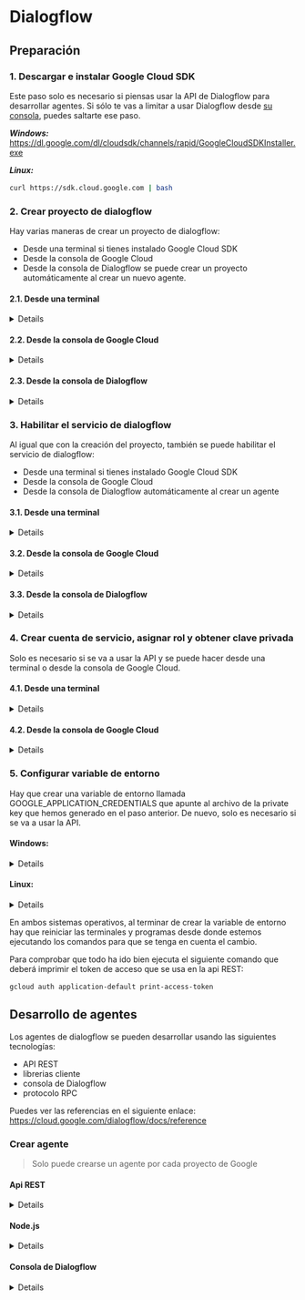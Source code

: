 # Dialogflow

## Preparación

### 1. Descargar e instalar Google Cloud SDK
Este paso solo es necesario si piensas usar la API de Dialogflow para desarrollar agentes. Si sólo te vas a limitar a usar Dialogflow desde [su consola](https://console.dialogflow.com/api-client/#/login), puedes saltarte ese paso.

_**Windows:**_ https://dl.google.com/dl/cloudsdk/channels/rapid/GoogleCloudSDKInstaller.exe

_**Linux:**_
```sh
curl https://sdk.cloud.google.com | bash
```

### 2. Crear proyecto de dialogflow

Hay varias maneras de crear un proyecto de dialogflow:
* Desde una terminal si tienes instalado Google Cloud SDK
* Desde la consola de Google Cloud
* Desde la consola de Dialogflow se puede crear un proyecto automáticamente al crear un nuevo agente.

#### 2.1. Desde una terminal

<details>

Si no has ejecutado el siguiente comando, bastará con ejecutarlo y seleccionar las opciones que correspondan en cada caso, ya que una de ellas será la de crear un nuevo proyecto:

    gcloud init

Si ya lo has ejecutado, puedes volver a ejecutarlo seleccionando la opcion de reinicializar configuración. O si lo prefieres, también puedes crear un nuevo proyecto de la siguiente manera:

<a id="user-checking"></a>
1. Ejecuta el siguiente comando y comprueba que tu usuario es el que está marcado con un asterisco en la columna de la cuenta activa:
    ```sh
    gcloud auth list
    ```

2. Si no encuentras tu usuario, o no está marcado con un asterisco, haz login con el siguiente comando:
    ```sh
    gcloud auth login [usuario-de-google]
    ```
    > El parametro `usuario-de-google` es opcional. Si no se lo indicas ahí tendrás que indicarlo en la ventana de login de google que se te abrirá al ejecutar el comando.

3. Una vez hecho el login, ejecuta el siguiente comando para crear un nuevo projecto con el id que quieras que tenga:

    ```sh
    gcloud projects create <id-del-proyecto>
    ```
    > Es importante destacar que el _id-del-proyecto_ debe ser único respecto a todos los id de todos los proyectos que se han creado en Google Cloud por cualquier usuario, de modo que si intentas crear un proyecto pero obtienes un error porque dicho proyecto ya existe aunque no lo hayas creado, entonces puede ser que otro usuario ya haya creado anteriormente un proyecto con ese id.

4. Podemos confirmar que lo hemos creado usando el siguiente comando que muestra todos nuestros proyectos:

    ```sh
    gcloud projects list
    ```

</details>

#### 2.2. Desde la consola de Google Cloud

<details>

1. Accede a [Google Cloud Console](https://console.cloud.google.com/)
2. Click en la parte superior
![](./screenshots/Screenshot_1.png)
3. Click en NEW PROJECT
![](./screenshots/Screenshot_2.png)
4. Rellena el formulario y haz click en CREATE
![](./screenshots/Screenshot_3.png)

</details>

#### 2.3. Desde la consola de Dialogflow

<details>

Se puede crear también un proyecto automáticamente al crear un agente. Esto se verá más adelante.

</details>

### 3. Habilitar el servicio de dialogflow

Al igual que con la creación del proyecto, también se puede habilitar el servicio de dialogflow:
* Desde una terminal si tienes instalado Google Cloud SDK
* Desde la consola de Google Cloud
* Desde la consola de Dialogflow automáticamente al crear un agente

#### 3.1. Desde una terminal

<details>

Suponiendo que estamos usando [la cuenta que tenemos que usar](#user-checking), para habilitar el servicio de dialogflow desde una terminal hay que seguir los siguientes pasos:

1. Establecer como actual el proyecto del que queremos habilitar el servicio:
    ```
    gcloud config set project <id-del-proyecto>
    ```
    > Puedes comprobar el proyecto actual con este comando:
    > ```sh
    > gcloud config get-value project
    > ```

2. Habilitar el servicio:
    ```
    gcloud services enable dialogflow.googleapis.com
    ```

</details>

#### 3.2. Desde la consola de Google Cloud

<details>

1. Accede a [Google Cloud Console](https://console.cloud.google.com/)

2. En el menú de la izquierda, en APIs & Services, haz click en 'Dashboard'
![](./screenshots/Screenshot_4.png)

3. Click en el botón '+ ENABLE APIS AND SERVICES'
![](./screenshots/Screenshot_5.png)

4. En el buscador introduce 'Dialogflow'
![](./screenshots/Screenshot_6.png)

5. Selecciona 'Dialogflow API'
![](./screenshots/Screenshot_7.png)

6. Asegurándote de que está seleccionado el proyecto correcto, haz click en 'ENABLE'.
![](./screenshots/Screenshot_8.png)

</details>

#### 3.3. Desde la consola de Dialogflow

<details>

El servicio se activa automáticamente al crear un agente, lo cual se verá más adelante.

</details>

### 4. Crear cuenta de servicio, asignar rol y obtener clave privada
Solo es necesario si se va a usar la API y se puede hacer desde una terminal o desde la consola de Google Cloud.

#### 4.1. Desde una terminal

<details>

1. Crear cuenta de servicio
    ```sh
    gcloud iam service-accounts create [NAME] \
        --description "[DESCRIPTION]" \
        --display-name "[DISPLAY-NAME]"
    ```
    > Los parámetros `--description` y `--display-name` son opcionales
    
    Tambien puedes ver las cuentas de servicio que ya estan creadas:

    ```sh
    gcloud iam service-accounts list
    ```

2. Darle un rol a la cuenta de servicio

    Para asignar un rol a una cuenta de servicio:

    ```sh
    gcloud [GROUP] add-iam-policy-binding [RESOURCE] \
        --member [MEMBER] \
        --role [ROLE_ID]
    ```

    Si por ejemplo quisieramos darle el rol `roles/viewer` al usuario `alice@example.com` en el proyecto `my-project`:

    ```sh
    gcloud projects add-iam-policy-binding my-project \
        --member user:alice@example.com \
        --role roles/viewer
    ```

    En nuestro caso se trata de una cuenta de servicio al que, para evitar problemas, le asignaremos el rol `roles/owner` que es el que tiene permisos para hacer cualquier cosa en el proyecto:

    ```sh
    gcloud projects add-iam-policy-binding [PROJECT_ID] \
        --member serviceAccount:[NAME]@[PROJECT_ID].iam.gserviceaccount.com \
        --role roles/owner
    ```

    > Si quieres, puedes ver todos los roles que se pueden asignar con este comando:
    > ```sh
    > gcloud iam list-grantable-roles //cloudresourcemanager.googleapis.com/projects/[PROJECT-ID] > roles.txt
    > ```
    > Una vez ejecutado, se creará un archivo `roles.txt` en el que se muestran todos los roles que se pueden asignar al proyecto.

3. Obtener clave privada
    ```sh
    gcloud iam service-accounts keys create [FILE_NAME].json --iam-account [NAME]@[PROJECT_ID].iam.gserviceaccount.com
    ```

</details>

#### 4.2. Desde la consola de Google Cloud

<details>

1. Accede a [Google Cloud Console](https://console.cloud.google.com/)
2. Menú izquierdo --> APIs & Services --> Credentials
![](./screenshots/Screenshot_9.png)
3. CREATE CREDENTIALS --> Service account
![](./screenshots/Screenshot_10.png)
4. Rellena el formulario y haz click en CREATE
![](./screenshots/Screenshot_11.png)
5. Selecciona Project --> Owner para que la cuenta de servicio tenga acceso completo a todos los recursos y luego haz click en CONTINUE
![](./screenshots/Screenshot_12.png)
6. Click en CREATE KEY para descargar el archivo, selecciona JSON, click en CREATE y luego click en DONE
![](./screenshots/Screenshot_13.png)

</details>

### 5. Configurar variable de entorno
Hay que crear una variable de entorno llamada GOOGLE_APPLICATION_CREDENTIALS que apunte al archivo de la private key que hemos generado en el paso anterior. De nuevo, solo es necesario si se va a usar la API.

#### Windows:

<details>

![](./screenshots/Screenshot_14.png)
![](./screenshots/Screenshot_15.png)

</details>

#### Linux:

<details>

En el archivo `~/.bashrc` hay que añadir al final la siguiente linea:
```sh
GOOGLE_APPLICATION_CREDENTIALS=Ruta_al_archivo_.json_de_la_private_key
```

</details>

En ambos sistemas operativos, al terminar de crear la variable de entorno hay que reiniciar las terminales y programas desde donde estemos ejecutando los comandos para que se tenga en cuenta el cambio.

Para comprobar que todo ha ido bien ejecuta el siguiente comando que deberá imprimir el token de acceso que se usa en la api REST:

```
gcloud auth application-default print-access-token
```

## Desarrollo de agentes

Los agentes de dialogflow se pueden desarrollar usando las siguientes tecnologías:
* API REST
* librerias cliente
* consola de Dialogflow
* protocolo RPC

Puedes ver las referencias en el siguiente enlace:  
https://cloud.google.com/dialogflow/docs/reference

### Crear agente

> Solo puede crearse un agente por cada proyecto de Google

#### Api REST

<details>

Sustituye en el siguiente comando lo siguiente:
* **_project-id_:** Id del proyecto
* **_timezone-value_:** Zona temporal. Por ejemplo: **`Europe/Madrid`**. [Ver zonas temporales](https://cloud.google.com/dataprep/docs/html/Supported-Time-Zone-Values_66194188).
* **_language-code_:** Código del lenguaje. Por ejemplo: **`en`**. [Ver codigos de lenguajes](https://cloud.google.com/dialogflow/docs/reference/language).
* **_agent-name_:** Nombre del agente.
```
curl --request POST \
    --header "Authorization: Bearer $(gcloud auth application-default print-access-token)" \
    --header "Accept: application/json" \
    --header "Content-Type: application/json" \
    --data "{
        'parent': 'projects/project-id',
        'displayName':'agent-name',
        'defaultLanguageCode':'language-code'
        'timeZone':'timezone-value'
    }" \
    "https://dialogflow.googleapis.com/v2/projects/project-id/agent"
```
> Si ya tenias creado un agente en el proyecto, en lugar de crearse otro se actualizará el que ya estaba.

Si obtienes un error como el siguiente:
```
{
    "error": {
        "code": 401,
        "message": "Request is missing required authentication credential. Expected OAuth 2 access token, login cookie or other valid authentication credential. See https://developers.google.com/identity/sign-in/web/devconsole-project.",
        "status": "UNAUTHENTICATED"
    }
}
```

Asegúrate de que la variable de entorno GOOGLE_APPLICATION_CREDENTIALS está apuntando al archivo de las credenciales correcto.

</details>

#### Node.js

<details>

Instala la dependencia de dialogflow:

    npm install @google-cloud/dialogflow

Si el comando anterior lanza un error, prueba con este:

    npm install github:googleapis/nodejs-dialogflow

> También podrías instalar la dependencia de dialogflow con este comando:
> ```sh
> npm install dialogflow
> ```
> Pero entonces no podrás autocompletar código con tu editor de texto, ya que esa libreria no incluye la definición de tipos.

Crea un archivo index.js con el siguiente contenido:

```js
import { AgentsClient } from "@google-cloud/dialogflow";

new AgentsClient().setAgent({
    agent: {
        parent: 'projects/project-id',
        displayName:'agent-name',
        defaultLanguageCode:'',
        timeZone:'timezone-value',
    }
});
```
> Si has usado `npm install dialogflow` para instalar la dependencia entonces sustituye la primera linea de código del archivo index.js por lo siguiente:
> ```js
> import { AgentsClient } from "dialogflow";
> ```

Ejecuta el siguiente comando:

    node index.js

</details>

#### Consola de Dialogflow

<details>

1. Click en Create Agent
![](./screenshots/Screenshot_16.png)
2. Si has creado un proyecto y has activado el servicio de dialogflow en él, aparecerá una lista desplegable en el que poder seleccionarlo. En esa lista desplegable también puedes seleccionar la opción de crear un nuevo proyecto de Google.  
Si no has creado ningún proyecto no aparecerá ninguna lista desplegable. En su lugar aparecerá un texto en el que se aclara que se creará automáticamente un nuevo proyecto de GCP al guardar el agente, como en la imagen del paso 3.
![](./screenshots/Screenshot_17.png)
![](./screenshots/Screenshot_18.png)
3. Ponle un nombre al agente y selecciona el lenguaje y la zona temporal, y luego haz click en CREATE
![](./screenshots/Screenshot_19.png)

</details>